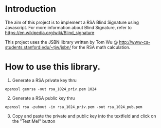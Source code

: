 Introduction
======================
The aim of this project is to implement a RSA Blind Signature using Javascript. For more information about Blind Signature, refer to https://en.wikipedia.org/wiki/Blind_signature

This project uses the JSBN library written by Tom Wu @ http://www-cs-students.stanford.edu/~tjw/jsbn/ for the RSA math calculation. 

How to use this library.
=======================
1. Generate a RSA private key thru 
```
openssl genrsa -out rsa_1024_priv.pem 1024
```
2. Generate a RSA public key thru 
```
openssl rsa -pubout -in rsa_1024_priv.pem -out rsa_1024_pub.pem
```
3. Copy and paste the private and public key into the textfield and click on the "Test Me!" button
